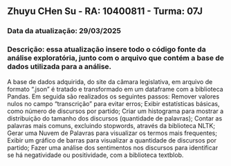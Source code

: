 <h2> Zhuyu CHen Su - RA: 10400811 - Turma: 07J</h2>
  <h3>Data da atualização: 29/03/2025</h3>
  <h3>Descrição: essa atualização insere todo o código fonte da análise exploratória, junto com o arquivo que contém a base de dados utilizada para a análise.</h3>


<p>A base de dados adquirida, do site da câmara legislativa, em arquivo de formato “.json” é tratado e transformado em um dataframe com a biblioteca Pandas. Em seguida são realizados os seguintes passos: Remover valores nulos no campo “transcrição” para evitar erros; Exibir estatísticas básicas, como número de discursos por partido; Criar um histograma para mostrar a distribuição do tamanho dos discursos (quantidade de palavras);  Contar as palavras mais comuns, excluindo stopwords, através da biblioteca NLTK; Gerar uma Nuvem de Palavras para visualizar os termos mais frequentes;  Exibir um gráfico de barras para visualizar a quantidade de discursos por partido; Fazer uma análise dos sentimentos nos discursos para identificar se há negatividade ou positividade, com a biblioteca textblob.</p>
